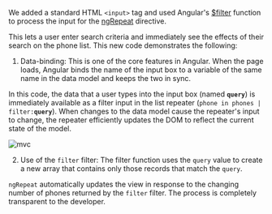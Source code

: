 We added a standard HTML `<input>` tag and used Angular's <a href="https://docs.angularjs.org/api/ng/filter/filter" target="_blank">$filter</a> 
function to process the input for the <a href="https://docs.angularjs.org/api/ng/directive/ngRepeat" target="_blank">ngRepeat</a> directive.

This lets a user enter search criteria and immediately see the effects of their search on the phone
list. This new code demonstrates the following:

1. Data-binding: This is one of the core features in Angular. When the page loads, Angular binds the
name of the input box to a variable of the same name in the data model and keeps the two in sync.

  In this code, the data that a user types into the input box (named __`query`__) is immediately
available as a filter input in the list repeater (`phone in phones | filter:`__`query`__). When
changes to the data model cause the repeater's input to change, the repeater efficiently updates
the DOM to reflect the current state of the model.

![mvc](http://live4code.github.io/angular-phonecat/tutorial_03.png "Chapter 3 MVC pattern")

2. Use of the `filter` filter: The filter function uses the
`query` value to create a new array that contains only those records that match the `query`.

  `ngRepeat` automatically updates the view in response to the changing number of phones returned
by the `filter` filter. The process is completely transparent to the developer.